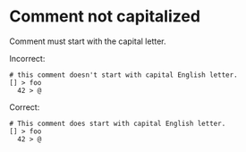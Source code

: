 # Comment not capitalized

Comment must start with the capital letter.

Incorrect:

```eo
# this comment doesn't start with capital English letter.
[] > foo
  42 > @
```

Correct:

```eo
# This comment does start with capital English letter.
[] > foo
  42 > @
```
